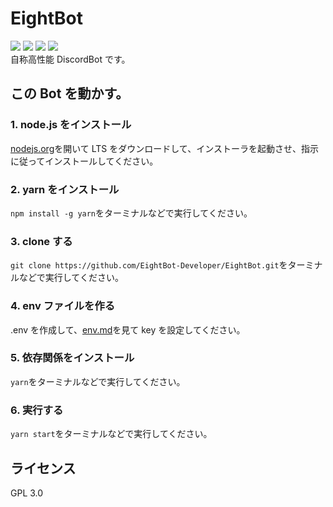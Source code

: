 # EightBot

<img src="https://discord.com/api/guilds/980051727820664832/embed.png"/> <img src="https://img.shields.io/badge/Node.js- 16.9.0 | 18 | 19-yello"/> <img src="https://img.shields.io/badge/EightBot-v2.3.0%20beta-blue"/> <img src="https://img.shields.io/badge/yarn-1.22.19-blue"/><br>
自称高性能 DiscordBot です。<br>

## この Bot を動かす。

### 1. node.js をインストール

[nodejs.org](https://nodejs.org/)を開いて LTS をダウンロードして、インストーラを起動させ、指示に従ってインストールしてください。

### 2. yarn をインストール

`npm install -g yarn`をターミナルなどで実行してください。<br>

### 3. clone する

`git clone https://github.com/EightBot-Developer/EightBot.git`をターミナルなどで実行してください。

### 4. env ファイルを作る

.env を作成して、[env.md](https://github.com/EightBot-Developer/EightBot/blob/main/env.md)を見て key を設定してください。

### 5. 依存関係をインストール

`yarn`をターミナルなどで実行してください。

### 6. 実行する

`yarn start`をターミナルなどで実行してください。

## ライセンス

GPL 3.0
